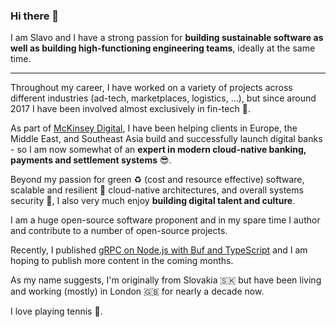 ### Hi there 👋

I am Slavo and I have a strong passion for **building sustainable software as well as building high-functioning engineering teams**, ideally at the same time.

***

Throughout my career, I have worked on a variety of projects across different industries (ad-tech, marketplaces, logistics, ...), but since around 2017 I have been involved almost exclusively in fin-tech 💸.

As part of [McKinsey Digital](https://www.mckinsey.com/business-functions/mckinsey-digital/how-we-help-clients), I have been helping clients in Europe, the Middle East, and Southeast Asia build and successfully launch digital banks - so I am now somewhat of an **expert in modern cloud-native banking, payments and settlement systems** 😎.

Beyond my passion for green ♻️ (cost and resource effective) software, scalable and resilient 💪 cloud-native architectures, and overall systems security 🔐, I also very much enjoy **building digital talent and culture**.

I am a huge open-source software proponent and in my spare time I author and contribute to a number of open-source projects.

Recently, I published [gRPC on Node.js with Buf and TypeScript](https://slavovojacek.medium.com/grpc-on-node-js-with-buf-and-typescript-part-1-5aad61bab03b) and I am hoping to publish more content in the coming months.

As my name suggests, I'm originally from Slovakia 🇸🇰 but have been living and working (mostly) in London 🇬🇧 for nearly a decade now.

I love playing tennis 🎾.
